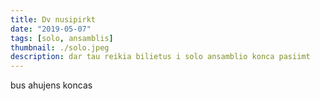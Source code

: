 ```yaml
---
title: Dv nusipirkt
date: "2019-05-07"
tags: [solo, ansamblis]
thumbnail: ./solo.jpeg
description: dar tau reikia bilietus i solo ansamblio konca pasiimt
---
```


bus ahujens koncas
